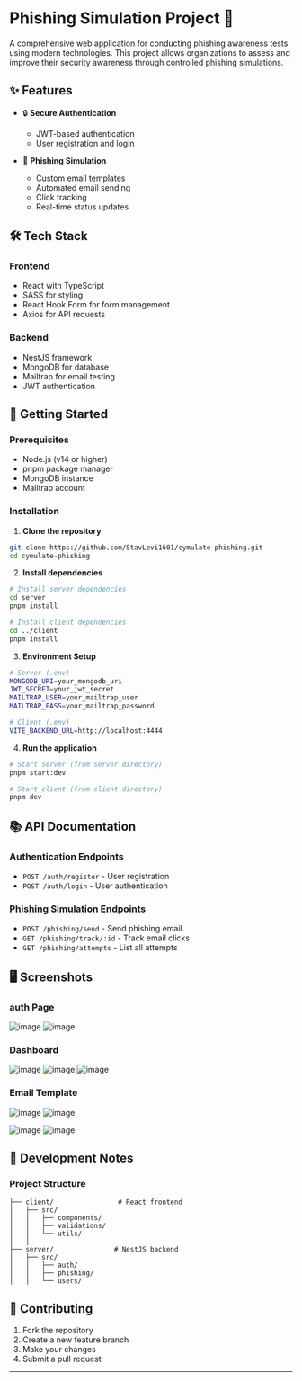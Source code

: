# Phishing Simulation Project 🎣

A comprehensive web application for conducting phishing awareness tests using modern technologies. This project allows organizations to assess and improve their security awareness through controlled phishing simulations.

## ✨ Features

- 🔒 **Secure Authentication**
  - JWT-based authentication
  - User registration and login

- 📧 **Phishing Simulation**
  - Custom email templates
  - Automated email sending
  - Click tracking
  - Real-time status updates

## 🛠 Tech Stack

### Frontend
- React with TypeScript
- SASS for styling
- React Hook Form for form management
- Axios for API requests

### Backend
- NestJS framework
- MongoDB for database
- Mailtrap for email testing
- JWT authentication

## 🚀 Getting Started

### Prerequisites
- Node.js (v14 or higher)
- pnpm package manager
- MongoDB instance
- Mailtrap account

### Installation

1. **Clone the repository**
```bash
git clone https://github.com/StavLevi1601/cymulate-phishing.git
cd cymulate-phishing
```

2. **Install dependencies**
```bash
# Install server dependencies
cd server
pnpm install

# Install client dependencies
cd ../client
pnpm install
```

3. **Environment Setup**
```bash
# Server (.env)
MONGODB_URI=your_mongodb_uri
JWT_SECRET=your_jwt_secret
MAILTRAP_USER=your_mailtrap_user
MAILTRAP_PASS=your_mailtrap_password

# Client (.env)
VITE_BACKEND_URL=http://localhost:4444
```

4. **Run the application**
```bash
# Start server (from server directory)
pnpm start:dev

# Start client (from client directory)
pnpm dev
```

## 📚 API Documentation

### Authentication Endpoints
- `POST /auth/register` - User registration
- `POST /auth/login` - User authentication

### Phishing Simulation Endpoints
- `POST /phishing/send` - Send phishing email
- `GET /phishing/track/:id` - Track email clicks
- `GET /phishing/attempts` - List all attempts

## 🖥 Screenshots

### auth Page
![image](https://github.com/user-attachments/assets/54214df5-4f34-4085-9159-f28c4fefdc15)
![image](https://github.com/user-attachments/assets/d98c03d0-57df-4c14-9bd6-fbb3ab9c055f)


### Dashboard
![image](https://github.com/user-attachments/assets/c6ac7d56-6468-4802-8b5a-a61ecbe0be3b)
![image](https://github.com/user-attachments/assets/1b35997b-21d8-402c-b683-570f2f1b2b6c)
![image](https://github.com/user-attachments/assets/1a6165e7-5596-4322-bf81-1e3de7cb250f)


### Email Template
![image](https://github.com/user-attachments/assets/fb0a49d3-0e08-4548-a635-35673813a517)
![image](https://github.com/user-attachments/assets/fb485b55-c929-4459-8c0f-73acf557985c)

![image](https://github.com/user-attachments/assets/7938b51b-ca3e-4549-96d3-74a49fb563f1)
![image](https://github.com/user-attachments/assets/476cd228-87d0-4ecd-a198-04310e842531)


## 📝 Development Notes

### Project Structure
```
├── client/                # React frontend
│   ├── src/
│   │   ├── components/
│   │   ├── validations/
│   │   └── utils/
│   │
├── server/               # NestJS backend
│   ├── src/
│   │   ├── auth/
│   │   ├── phishing/
│   │   └── users/
```

## 🤝 Contributing

1. Fork the repository
2. Create a new feature branch
3. Make your changes
4. Submit a pull request

---
